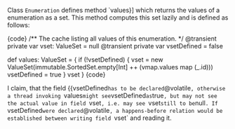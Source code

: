 Class `Enumeration` defines method `values}] which returns the values of a enumeration as a set.
This method computes this set lazily and is defined as follows:

{code}
/** The cache listing all values of this enumeration. */
@transient private var vset: ValueSet = null
@transient private var vsetDefined = false

def values: ValueSet = {
  if (!vsetDefined) {
    vset = new ValueSet(immutable.SortedSet.empty[Int] ++ (vmap.values map (_.id)))
    vsetDefined = true
  }
  vset
}
{code}


I claim, that the field {{vsetDefined` has to be declared `@volatile`, otherwise a thread invoking `values` might see `vsetDefined` as `true`, but may not see the actual value in field `vset`, i.e. may see `vset` still to be `null`. If `vsetDefined` were declared `@volatile`, a happens-before relation would be established between writing field `vset` and reading it.

